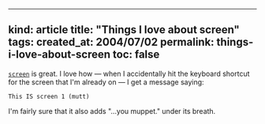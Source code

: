 -----
kind: article
title: "Things I love about screen"
tags:
created_at: 2004/07/02
permalink: things-i-love-about-screen
toc: false
-----

<p><a href="http://www.gnu.org/software/screen/" title="screen homepage"><code>screen</code></a> is great. I love how &mdash; when I accidentally hit the keyboard shortcut for the screen that I'm already on &mdash; I get a message saying:</p><pre><code>This IS screen 1 (mutt)</code></pre><p>I'm fairly sure that it also adds "...you muppet." under its breath.</p>


